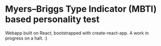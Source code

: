 # Myers–Briggs Type Indicator (MBTI) based personality test
Webapp built on React, bootstrapped with create-react-app.
A work in progress on a halt. :)
